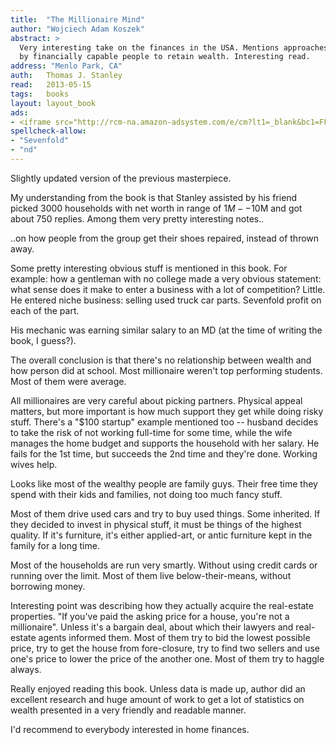```yaml
---
title:	"The Millionaire Mind"
author: "Wojciech Adam Koszek"
abstract: >
  Very interesting take on the finances in the USA. Mentions approaches used
  by financially capable people to retain wealth. Interesting read.
address: "Menlo Park, CA"
auth:	Thomas J. Stanley
read:	2013-05-15
tags:	books
layout: layout_book
ads:
- <iframe src="http://rcm-na.amazon-adsystem.com/e/cm?lt1=_blank&bc1=FFFFFF&IS2=1&bg1=FFFFFF&fc1=000000&lc1=FF0000&t=wkoszek-20&o=1&p=8&l=as4&m=amazon&f=ifr&ref=ss_til&asins=0740718584" style="width:120px;height:240px;" scrolling="no" marginwidth="0" marginheight="0" frameborder="0"></iframe>
spellcheck-allow:
- "Sevenfold"
- "nd"
---
```


Slightly updated version of the previous masterpiece.

My understanding from the book is that Stanley assisted by his friend picked
3000 households with net worth in range of $1M--$10M and got about 750
replies. Among them very pretty interesting notes..

..on how people from the group get their shoes repaired, instead of thrown
away.

Some pretty interesting obvious stuff is mentioned in this book. For
example: how a gentleman with no college made a very obvious statement: what
sense does it make to enter a business with a lot of competition? Little. He
entered niche business: selling used truck car parts. Sevenfold profit on
each of the part.

His mechanic was earning similar salary to an MD (at the time of writing the
book, I guess?).

The overall conclusion is that there's no relationship between wealth and
how person did at school. Most millionaire weren't top performing students.
Most of them were average.

All millionaires are very careful about picking partners. Physical appeal
matters, but more important is how much support they get while doing risky
stuff. There's a "$100 startup" example mentioned too -- husband decides to
take the risk of not working full-time for some time, while the wife manages
the home budget and supports the household with her salary. He fails for the
1st time, but succeeds the 2nd time and they're done. Working wives help.

Looks like most of the wealthy people are family guys. Their free time they
spend with their kids and families, not doing too much fancy stuff.

Most of them drive used cars and try to buy used things. Some inherited. If
they decided to invest in physical stuff, it must be things of the highest
quality. If it's furniture, it's either applied-art, or antic furniture kept
in the family for a long time.

Most of the households are run very smartly. Without using credit cards or
running over the limit. Most of them live below-their-means, without
borrowing money.

Interesting point was describing how they actually acquire the real-estate
properties. "If you've paid the asking price for a house, you're not a
millionaire". Unless it's a bargain deal, about which their lawyers and
real-estate agents informed them. Most of them try to bid the lowest
possible price, try to get the house from fore-closure, try to find two
sellers and use one's price to lower the price of the another one. Most of
them try to haggle always.

Really enjoyed reading this book. Unless data is made up, author did an
excellent research and huge amount of work to get a lot of statistics on
wealth presented in a very friendly and readable manner.

I'd recommend to everybody interested in home finances.
